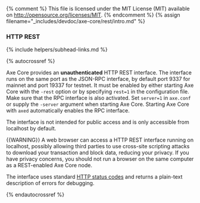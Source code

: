 {% comment %}
This file is licensed under the MIT License (MIT) available on
http://opensource.org/licenses/MIT.
{% endcomment %}
{% assign filename="_includes/devdoc/axe-core/rest/intro.md" %}

### HTTP REST
{% include helpers/subhead-links.md %}
<!-- __ -->
{% autocrossref %}

Axe Core provides an **unauthenticated** HTTP REST interface.  The interface
runs on the same port as the JSON-RPC interface, by default port 9337 for
mainnet and port 19337 for testnet. It must be enabled by either starting Axe
Core with the `-rest` option or by specifying `rest=1` in the
configuration file. Make sure that the RPC interface is also activated.
Set `server=1` in `axe.conf` or supply the `-server` argument when
starting Axe Core. Starting Axe Core with `axed` automatically
enables the RPC interface.

The interface is not intended for public access and is only accessible
from localhost by default.

{{WARNING}} A web browser can access a HTTP REST interface running on
localhost, possibly allowing third parties to use cross-site scripting
attacks to download your transaction and block data, reducing your
privacy.  If you have privacy concerns, you should not run a browser on
the same computer as a REST-enabled Axe Core node.

The interface uses standard [HTTP status
codes](https://en.wikipedia.org/wiki/List_of_HTTP_status_codes) and
returns a plain-text description of errors for debugging.

{% endautocrossref %}
